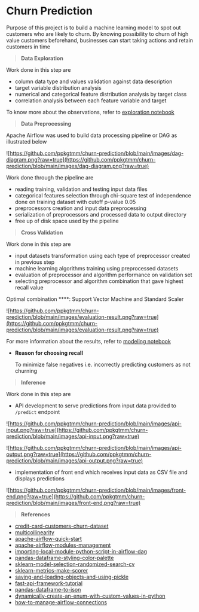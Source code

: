# Churn Prediction

Purpose of this project is to build a machine learning model to spot out customers who are likely to churn. By knowing possibility to churn of high value customers beforehand, businesses can start taking actions and retain customers in time

> **Data Exploration**
> 

Work done in this step are

- column data type and values validation against data description
- target variable distribution analysis
- numerical and categorical feature distribution analysis by target class
- correlation analysis between each feature variable and target

To know more about the observations, refer to [exploration notebook](https://github.com/ppkgtmm/churn-prediction/blob/main/notebooks/exploration.ipynb) 

> **Data Preprocessing**
> 

Apache Airflow was used to build data processing pipeline or DAG as illustrated below

![https://github.com/ppkgtmm/churn-prediction/blob/main/images/dag-diagram.png?raw=true](https://github.com/ppkgtmm/churn-prediction/blob/main/images/dag-diagram.png?raw=true)

Work done through the pipeline are

- reading training, validation and testing input data files
- categorical features selection through chi-square test of independence done on training dataset with cutoff p-value 0.05
- preprocessors creation and input data preprocessing
- serialization of preprocessors and processed data to output directory
- free up of disk space used by the pipeline

> **Cross Validation**
> 

Work done in this step are

- input datasets transformation using each type of preprocessor created in previous step
- machine learning algorithms training using preprocessed datasets
- evaluation of preprocessor and algorithm performance on validation set
- selecting preprocessor and algorithm combination that gave highest recall value

Optimal combination ****: Support Vector Machine and Standard Scaler

![https://github.com/ppkgtmm/churn-prediction/blob/main/images/evaluation-result.png?raw=true](https://github.com/ppkgtmm/churn-prediction/blob/main/images/evaluation-result.png?raw=true)

For more information about the results, refer to [modeling notebook](https://github.com/ppkgtmm/hello-hello/blob/main/notebooks/modeling.ipynb)

- **Reason for choosing recall**
    
    To minimize false negatives i.e. incorrectly predicting customers as not churning
    

> **Inference**
> 

Work done in this step are

- API development to serve predictions from input data provided to `/predict` endpoint

![https://github.com/ppkgtmm/churn-prediction/blob/main/images/api-input.png?raw=true](https://github.com/ppkgtmm/churn-prediction/blob/main/images/api-input.png?raw=true)

![https://github.com/ppkgtmm/churn-prediction/blob/main/images/api-output.png?raw=true](https://github.com/ppkgtmm/churn-prediction/blob/main/images/api-output.png?raw=true)

- implementation of front end which receives input data as CSV file and displays predictions

![https://github.com/ppkgtmm/churn-prediction/blob/main/images/front-end.png?raw=true](https://github.com/ppkgtmm/churn-prediction/blob/main/images/front-end.png?raw=true)

> **References**
> 
- [credit-card-customers-churn-dataset](https://www.kaggle.com/datasets/sakshigoyal7/credit-card-customers)
- [multicollinearity](https://en.wikipedia.org/wiki/Multicollinearity)
- [apache-airflow-quick-start](https://airflow.apache.org/docs/apache-airflow/stable/start/local.html)
- [apache-airflow-modules-management](https://airflow.apache.org/docs/apache-airflow/stable/modules_management.html)
- [importing-local-module-python-script-in-airflow-dag](https://stackoverflow.com/questions/50150384/importing-local-module-python-script-in-airflow-dag)
- [pandas-dataframe-styling-color-palette](https://pandas.pydata.org/docs/user_guide/style.html)
- [sklearn-model-selection-randomized-search-cv](https://scikit-learn.org/stable/modules/generated/sklearn.model_selection.RandomizedSearchCV.html)
- [sklearn-metrics-make-scorer](https://scikit-learn.org/stable/modules/generated/sklearn.metrics.make_scorer.html)
- [saving-and-loading-objects-and-using-pickle](https://stackoverflow.com/questions/4530611/saving-and-loading-objects-and-using-pickle)
- [fast-api-framework-tutorial](https://fastapi.tiangolo.com/)
- [pandas-dataframe-to-json](https://pandas.pydata.org/docs/reference/api/pandas.DataFrame.to_json.html)
- [dynamically-create-an-enum-with-custom-values-in-python](https://stackoverflow.com/questions/33690064/dynamically-create-an-enum-with-custom-values-in-python)
- [how-to-manage-airflow-connections](https://airflow.apache.org/docs/apache-airflow/2.2.4/howto/connection.html)